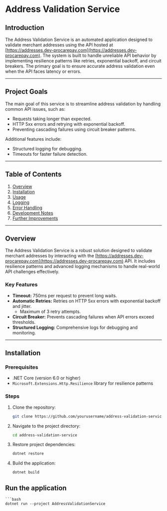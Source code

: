 # Address Validation Service

## Introduction
The Address Validation Service is an automated application designed to validate merchant addresses using the API hosted at [https://addresses.dev-procarepay.com](https://addresses.dev-procarepay.com). The system is built to handle unreliable API behavior by implementing resilience patterns like retries, exponential backoff, and circuit breakers. The primary goal is to ensure accurate address validation even when the API faces latency or errors.

---

## Project Goals
The main goal of this service is to streamline address validation by handling common API issues, such as:
- Requests taking longer than expected.
- HTTP 5xx errors and retrying with exponential backoff.
- Preventing cascading failures using circuit breaker patterns.

Additional features include:
- Structured logging for debugging.
- Timeouts for faster failure detection.

---

## Table of Contents
1. [Overview](#overview)
2. [Installation](#installation)
3. [Usage](#usage)
4. [Logging](#logging)
5. [Error Handling](#error-handling)
6. [Development Notes](#development-notes)
7. [Further Improvements](#further-improvements)

---

## Overview
The Address Validation Service is a robust solution designed to validate merchant addresses by interacting with the [https://addresses.dev-procarepay.com](https://addresses.dev-procarepay.com) API. It includes resilience patterns and advanced logging mechanisms to handle real-world API challenges effectively.

### Key Features
- **Timeout:** 750ms per request to prevent long waits.
- **Automatic Retries:** Retries on HTTP 5xx errors with exponential backoff and jitter.
  - Maximum of 3 retry attempts.
- **Circuit Breaker:** Prevents cascading failures when API errors exceed thresholds.
- **Structured Logging:** Comprehensive logs for debugging and monitoring.

---

## Installation

### Prerequisites
- .NET Core (version 6.0 or higher)
- `Microsoft.Extensions.Http.Resilience` library for resilience patterns

### Steps
1. Clone the repository:
   ```bash
   git clone https://github.com/yourusername/address-validation-service.git
2. Navigate to the project directory:
   ```bash
   cd address-validation-service

3. Restore project dependencies:
   ```bash
   dotnet restore

4. Build the application:
   ```bash
   dotnet build

## Run the application
    ```bash
    dotnet run --project AddressValidationService



